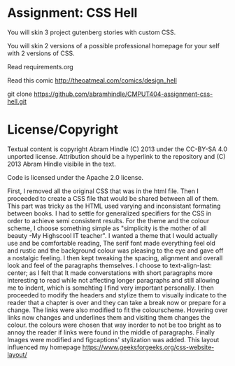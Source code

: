 Assignment: CSS Hell
====================

You will skin 3 project gutenberg stories with custom CSS.

You will skin 2 versions of a possible professional homepage for your
self with 2 versions of CSS.

Read requirements.org

Read this comic http://theoatmeal.com/comics/design_hell

git clone https://github.com/abramhindle/CMPUT404-assignment-css-hell.git

License/Copyright
=================

Textual content is copyright Abram Hindle (C) 2013 under the CC-BY-SA
4.0 unported license. Attribution should be a hyperlink to the
repository and (C) 2013 Abram Hindle visibile in the text.

Code is licensed under the Apache 2.0 license.


First, I removed all the original CSS that was in the html file. Then I proceeded to create a CSS file that would be shared between all of them.
This part was tricky as the HTML used varying and inconsistant formating between books. I had to settle for generalized specifiers for the CSS in order to
achieve semi consistent results. For the theme and the colour scheme, I choose something simple as "simplicity is the mother of all beauty -My Highscool IT teacher".
I wanted a theme that I would actually use and be comfortable reading, The serif font made everything feel old and rustic and the background colour was pleasing to the eye and gave off a nostalgic feeling. I then kept tweaking the spacing, alignment and overall look and feel of the paragraphs themselves. I choose to  text-align-last: center; as I felt that It made converstations with short paragraphs more interesting to read while not affecting longer paragraphs and still allowing me to indent, which is somehting I find very important personally. I then proceeded to modify the headers and stylize them to visually indicate to the reader that a chapter is over and they can take a break now or prepare for a change. The links were also modified to fit the colourscheme. Hovering over links now changes and underlines them and visiting them changes the colour. the colours were chosen that way inorder to not be too bright as to annoy the reader if links were found in the middle of paragraphs. Finally Images were modified and figcaptions' stylization was added. This layout influenced my homepage https://www.geeksforgeeks.org/css-website-layout/
